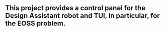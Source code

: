 ## This project provides a control panel for the Design Assistant robot and TUI, in particular, for the EOSS problem.
